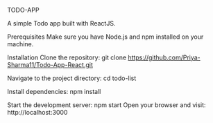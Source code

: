 TODO-APP

A simple Todo app built with ReactJS.


Prerequisites
Make sure you have Node.js and npm installed on your machine.

Installation
Clone the repository: git clone https://github.com/Priya-Sharma11/Todo-App-React.git

Navigate to the project directory: cd todo-list

Install dependencies: npm install

Start the development server: npm start
Open your browser and visit: http://localhost:3000
